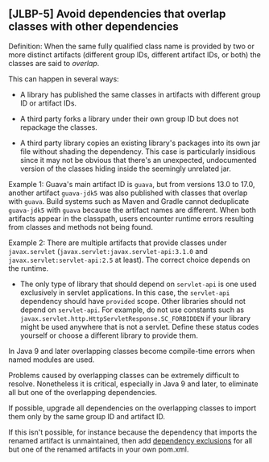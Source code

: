 [JLBP-5] Avoid dependencies that overlap classes with other dependencies
------------------------------------------------------------------------

Definition: When the same fully qualified class name is provided by
  two or more distinct artifacts (different group IDs, different
  artifact IDs, or both) the classes are said to *overlap*.

This can happen in several ways:

* A library has published the same classes in
  artifacts with different group ID or artifact IDs.

* A third party forks a library under their own group ID but does not repackage the classes.

* A third party library copies an existing library's packages
into its own jar file without shading the dependency. This case is particularly
insidious since it may not be obvious that there's an unexpected, undocumented
version of the classes hiding inside the seemingly unrelated jar.

Example 1: Guava's main artifact ID is `guava`, but from versions 13.0 to 17.0,
  another artifact `guava-jdk5` was also published with classes that overlap
  with `guava`. Build systems such as Maven and Gradle cannot deduplicate
  `guava-jdk5` with `guava` because the artifact names are different.
  When both artifacts appear in the classpath, users encounter
  runtime errors resulting from classes and methods not being found.

Example 2: There are multiple artifacts that provide classes under
  `javax.servlet` (`javax.servlet:javax.servlet-api:3.1.0` and
  `javax.servlet:servlet-api:2.5` at least). The correct choice
  depends on the runtime.
  - The only type of library that should depend on `servlet-api` is
    one used exclusively in servlet applications. In this case,
    the `servlet-api` dependency should have `provided` scope. Other libraries should
    not depend on `servlet-api`. For example, do not use constants such as
    `javax.servlet.http.HttpServletResponse.SC_FORBIDDEN` if your library
    might be used anywhere that is not a servlet. Define these status codes
    yourself or choose a different library to provide them.

In Java 9 and later overlapping classes become compile-time errors when
named modules are used.

Problems caused by overlapping classes can be extremely difficult to resolve.
Nonetheless it is critical, especially in Java 9 and later, to eliminate all but one of the
overlapping dependencies. 

If possible, upgrade all dependencies on the overlapping classes
to import them only by the same group ID and artifact ID. 

If this isn't possible, for instance because the dependency that imports the renamed
artifact is unmaintained, then add
[dependency exclusions](https://maven.apache.org/guides/introduction/introduction-to-optional-and-excludes-dependencies.html) for all but one of the renamed artifacts
in your own pom.xml.



